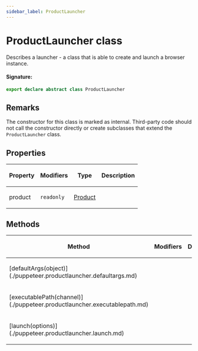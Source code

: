 ```yaml
---
sidebar_label: ProductLauncher
---
```


# ProductLauncher class

Describes a launcher - a class that is able to create and launch a browser instance.

#### Signature:

```typescript
export declare abstract class ProductLauncher
```

## Remarks

The constructor for this class is marked as internal. Third-party code should not call the constructor directly or create subclasses that extend the `ProductLauncher` class.

## Properties

<table><thead><tr><th>

Property

</th><th>

Modifiers

</th><th>

Type

</th><th>

Description

</th></tr></thead>
<tbody><tr><td>

<p id="product">product</p>

</td><td>

`readonly`

</td><td>

[Product](./puppeteer.product.md)

</td><td>

</td></tr>
</tbody></table>

## Methods

<table><thead><tr><th>

Method

</th><th>

Modifiers

</th><th>

Description

</th></tr></thead>
<tbody><tr><td>

<p id="defaultargs">[defaultArgs(object)](./puppeteer.productlauncher.defaultargs.md)</p>

</td><td>

</td><td>

</td></tr>
<tr><td>

<p id="executablepath">[executablePath(channel)](./puppeteer.productlauncher.executablepath.md)</p>

</td><td>

</td><td>

</td></tr>
<tr><td>

<p id="launch">[launch(options)](./puppeteer.productlauncher.launch.md)</p>

</td><td>

</td><td>

</td></tr>
</tbody></table>
